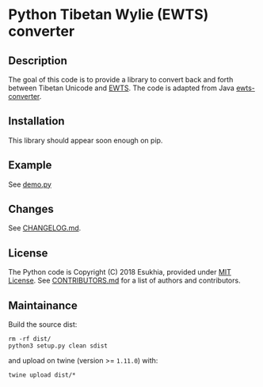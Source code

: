 # Python Tibetan Wylie (EWTS) converter

## Description

The goal of this code is to provide a library to convert back and forth between Tibetan Unicode and [EWTS](http://www.thlib.org/reference/transliteration/#!essay=/thl/ewts/). The code is adapted from Java [ewts-converter](https://github.com/buda-base/ewts-converter).

## Installation

This library should appear soon enough on pip.

## Example

See [demo.py](demo.py)

## Changes

See [CHANGELOG.md](CHANGELOG.md).

## License

The Python code is Copyright (C) 2018 Esukhia, provided under [MIT License](LICENSE). See [CONTRIBUTORS.md](CONTRIBUTORS.md) for a list of authors and contributors.

## Maintainance

Build the source dist:

```
rm -rf dist/
python3 setup.py clean sdist
```

and upload on twine (version >= `1.11.0`) with:

```
twine upload dist/*
```
